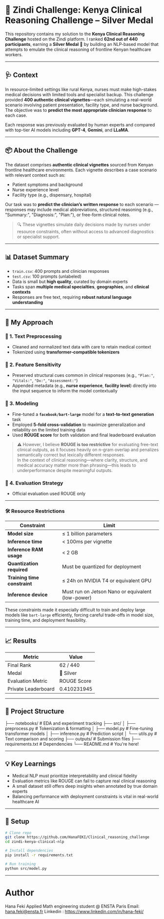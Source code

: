 # 🥈 Zindi Challenge: Kenya Clinical Reasoning Challenge – Silver Medal

This repository contains my solution to the **Kenya Clinical Reasoning Challenge** hosted on the Zindi platform. I ranked **62nd out of 440 participants**, earning a **Silver Medal** 🥈 by building an NLP-based model that attempts to emulate the clinical reasoning of frontline Kenyan healthcare workers.

---

## 🩺 Context

In resource-limited settings like rural Kenya, nurses must make high-stakes medical decisions with limited tools and specialist backup. This challenge provided **400 authentic clinical vignettes**—each simulating a real-world scenario involving patient presentation, facility type, and nurse background. The objective was to **predict the most appropriate clinician response** to each case.

Each response was previously evaluated by human experts and compared with top-tier AI models including **GPT-4**, **Gemini**, and **LLaMA**.

---

## 📦 About the Challenge

The dataset comprises **authentic clinical vignettes** sourced from Kenyan frontline healthcare environments. Each vignette describes a case scenario with relevant context such as:

- Patient symptoms and background
- Nurse experience level
- Facility type (e.g., dispensary, hospital)

Our task was to **predict the clinician’s written response** to each scenario — responses may include medical abbreviations, structured reasoning (e.g., "Summary:", "Diagnosis:", "Plan:"), or free-form clinical notes.

> 🔍 These vignettes simulate daily decisions made by nurses under resource constraints, often without access to advanced diagnostics or specialist support.

---

## 📊 Dataset Summary

- `train.csv`: 400 prompts and clinician responses  
- `test.csv`: 100 prompts (unlabeled)  
- Data is small but **high quality**, curated by domain experts  
- Tasks span **multiple medical specialties**, **geographies**, and **clinical contexts**  
- Responses are free text, requiring **robust natural language understanding**

---

## 🧠 My Approach

### 🔹 1. Text Preprocessing
- Cleaned and normalized text data with care to retain medical context
- Tokenized using **transformer-compatible tokenizers**

### 🔹 2. Feature Sensitivity
- Preserved structural cues common in clinical responses (e.g., `"Plan:"`, `"Vitals:"`, `"Dx:"`, `"Assessment:"`)
- Appended metadata (e.g., **nurse experience**, **facility level**) directly into the input sequence to inform the model contextually

### 🔹 3. Modeling
- Fine-tuned a **`facebook/bart-large`** model for a **text-to-text generation** task
- Employed **5-fold cross-validation** to maximize generalization and reliability on the limited training data
- Used **ROUGE score** for both validation and final leaderboard evaluation

> ⚠️ However, I believe **ROUGE is too restrictive** for evaluating free-text clinical outputs, as it focuses heavily on n-gram overlap and penalizes semantically correct but lexically different responses.  
> In the context of clinical reasoning—where clarity, structure, and medical accuracy matter more than phrasing—this leads to underperformance despite meaningful outputs.  

### 🔹 4. Evaluation Strategy
- Official evaluation used ROUGE only

---

### 🛠️ Resource Restrictions

| Constraint                        | Limit                                              |
|----------------------------------|----------------------------------------------------|
| **Model size**                   | ≤ 1 billion parameters                             |
| **Inference time**               | < 100ms per vignette                               |
| **Inference RAM usage**          | < 2 GB                                             |
| **Quantization required**        | Must be quantized for deployment                   |
| **Training time constraint**     | ≤ 24h on NVIDIA T4 or equivalent GPU               |
| **Inference device**             | Must run on Jetson Nano or equivalent (low-power)  |

These constraints made it especially difficult to train and deploy large models like `bart-large` efficiently, forcing careful trade-offs in model size, training time, and deployment feasibility.

---

## 📈 Results

| Metric              | Value             |
|---------------------|-------------------|
| Final Rank          | 62 / 440          |
| Medal               | 🥈 Silver         |
| Evaluation Metric   | ROUGE Score       |
| Private Leaderboard | 0.410231945       |

---

## 📁 Project Structure

├── notebooks/ # EDA and experiment tracking
├── src/
│ ├── preprocess.py # Tokenization & formatting
│ ├── model.py # Fine-tuning transformer models
│ ├── inference.py # Prediction script
│ └── utils.py # Text comparison and scoring
├── outputs/ # Submission files
├── requirements.txt # Dependencies
└── README.md # You're here!


---

## 💡 Key Learnings

- Medical NLP must prioritize interpretability and clinical fidelity  
- Evaluation metrics like ROUGE can fail to capture real clinical reasoning  
- A small dataset still offers deep insights when annotated by true domain experts  
- Balancing performance with deployment constraints is vital in real-world healthcare AI

---

## 🚀 Setup

```bash
# Clone repo
git clone https://github.com/HanaFEKI/Clinical_reasoning_challenge
cd zindi-kenya-clinical-nlp

# Install dependencies
pip install -r requirements.txt

# Run training
python src/model.py
```

---
# Author
Hana Feki 
Applied Math engineering student @ ENSTA Paris
Email: hana.feki@ensta.fr
Linkedin : https://www.linkedin.com/in/hana-feki/
